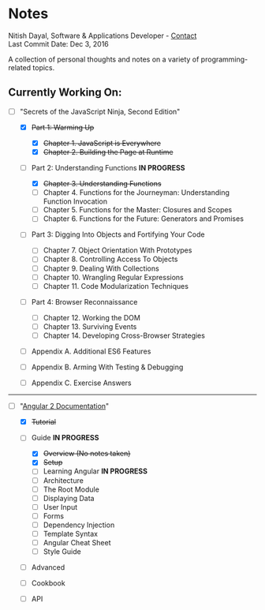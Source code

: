 # Notes

Nitish Dayal, Software & Applications Developer - [Contact](http://www.nitishdayal.me)  
Last Commit Date: Dec 3, 2016

A collection of personal thoughts and notes on a variety of programming-related topics.


## Currently Working On:
- [ ] "Secrets of the JavaScript Ninja, Second Edition"
  
  - [x] ~~Part 1: Warming Up~~
  
    - [x] ~~Chapter 1. JavaScript is Everywhere~~
    - [x] ~~Chapter 2. Building the Page at Runtime~~

  - [ ] Part 2: Understanding Functions **IN PROGRESS**

    - [x] ~~Chapter 3. Understanding Functions~~
    - [ ] Chapter 4. Functions for the Journeyman: Understanding Function Invocation
    - [ ] Chapter 5. Functions for the Master: Closures and Scopes
    - [ ] Chapter 6. Functions for the Future: Generators and Promises

  - [ ] Part 3: Digging Into Objects and Fortifying Your Code
  
    - [ ] Chapter 7. Object Orientation With Prototypes
    - [ ] Chapter 8. Controlling Access To Objects
    - [ ] Chapter 9. Dealing With Collections
    - [ ] Chapter 10. Wrangling Regular Expressions
    - [ ] Chapter 11. Code Modularization Techniques

  - [ ] Part 4: Browser Reconnaissance
  
    - [ ] Chapter 12. Working the DOM
    - [ ] Chapter 13. Surviving Events
    - [ ] Chapter 14. Developing Cross-Browser Strategies
  
  - [ ] Appendix A. Additional ES6 Features
  - [ ] Appendix B. Arming With Testing & Debugging
  - [ ] Appendix C. Exercise Answers

----------

- [ ] "[Angular 2 Documentation](https://angular.io/docs/ts/latest/)"

  - [x] ~~Tutorial~~

  - [ ] Guide **IN PROGRESS**

    - [x] ~~Overview (No notes taken)~~
    - [x] ~~Setup~~
    - [ ] Learning Angular **IN PROGRESS**
    - [ ] Architecture
    - [ ] The Root Module
    - [ ] Displaying Data
    - [ ] User Input
    - [ ] Forms
    - [ ] Dependency Injection
    - [ ] Template Syntax
    - [ ] Angular Cheat Sheet
    - [ ] Style Guide

  - [ ] Advanced
  - [ ] Cookbook
  - [ ] API